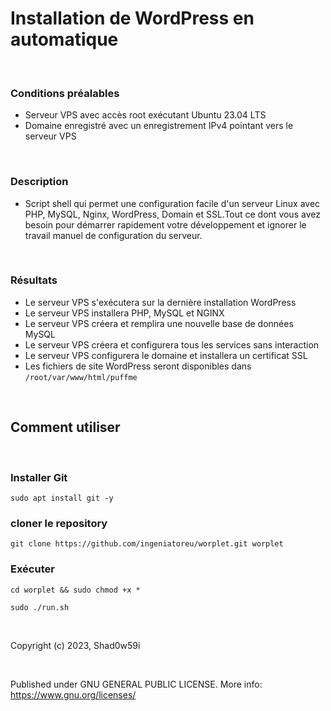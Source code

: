 # Installation de WordPress en automatique

&nbsp;

### Conditions préalables

- Serveur VPS avec accès root exécutant Ubuntu 23.04 LTS
- Domaine enregistré avec un enregistrement IPv4 pointant vers le serveur VPS

&nbsp;

### Description

- Script shell qui permet une configuration facile d'un serveur Linux avec PHP, MySQL, Nginx, WordPress, Domain et SSL.Tout ce dont vous avez besoin pour démarrer rapidement votre développement et ignorer le travail manuel de configuration du serveur.

&nbsp;

### Résultats

- Le serveur VPS s'exécutera sur la dernière installation WordPress
- Le serveur VPS installera PHP, MySQL et NGINX
- Le serveur VPS créera et remplira une nouvelle base de données MySQL
- Le serveur VPS créera et configurera tous les services sans interaction
- Le serveur VPS configurera le domaine et installera un certificat SSL
- Les fichiers de site WordPress seront disponibles dans `/root/var/www/html/puffme`

&nbsp;

## Comment utiliser

&nbsp;

### Installer Git

`sudo apt install git -y`

### cloner le repository

`git clone https://github.com/ingeniatoreu/worplet.git worplet`

### Exécuter

`cd worplet && sudo chmod +x *` 

`sudo ./run.sh`

&nbsp;
&nbsp;

Copyright (c) 2023, Shad0w59i

&nbsp;

Published under GNU GENERAL PUBLIC LICENSE.
More info: https://www.gnu.org/licenses/
